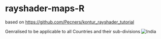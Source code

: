 # rayshader-maps-R
based on https://github.com/Pecners/kontur_rayshader_tutorial

Genralised to be applicable to all Countries and their sub-divisions
![India](https://user-images.githubusercontent.com/96221687/211206182-52b25214-0e86-448a-b912-e6d28ef8f5ac.png)
